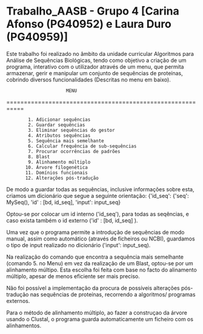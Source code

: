 # Trabalho_AASB - Grupo 4 [Carina Afonso (PG40952) e Laura Duro (PG40959)]

Este trabalho foi realizado no âmbito da unidade curricular Algoritmos para Análise de Sequências Biológicas, tendo como objetivo a criação de um programa, interativo com o utilizador através de um menu, que permita armazenar, gerir e manipular um conjunto de sequências de proteínas, cobrindo diversos funcionalidades (Descritas no menu em baixo).

                             
                          MENU                                  
  ===========================================================
    
            1. Adicionar sequências
            2. Guardar sequências
            3. Eliminar sequências do gestor
            4. Atributos sequências
            5. Sequência mais semelhante
            6. Calcular frequência de sub-sequências
            7. Procurar ocorrências de padrões
            8. Blast
            9. Alinhamento múltiplo
           10. Árvore filogenética
           11. Domínios funcionais
           12. Alterações pós-tradução
           

De modo a guardar todas as sequências, inclusive informações sobre esta, criamos um dicionário que segue a seguinte orientação: 
                             {'id_seq': {'seq': MySeq(), 'id' : [bd, id_seq], 'input': input_seq}
                             
Optou-se por colocar um id interno ('id_seq'), para todas as seqências, e caso exista também o id externo ('id' : [bd, id_seq] ).

Uma vez que o programa permite a introdução de sequências de modo manual, assim como automático (através de ficheiros ou NCBI), guardamos o tipo de input realizado no dicionário ('input': input_seq).

Na realização do comando que encontra a sequência mais semelhante (comando 5. no Menu) em vez da realização de um Blast, optou-se por um alinhamento múltipo. Esta escolha foi feita com base no facto do alinamento múltiplo, apesar de menos eficiente ser mais preciso.

Não foi possível a implementação da procura de possíveis alterações pós-tradução nas sequências de proteínas, recorrendo a algoritmos/ programas externos.

Para o método de alinhamento múltiplo, ao fazer a construçao da árvore usando o Clustal, o programa guarda automaticamente um ficheiro com os alinhamentos.
